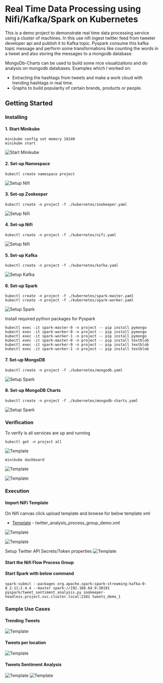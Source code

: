 # Real Time Data Processing using Nifi/Kafka/Spark on Kubernetes

This is a demo project to demonstrate real time data processing service using a cluster of machines. In this use nifi ingest twitter feed from tweeter developer api and publish it to Kafka topic. Pyspark consume this kafka topic message and perform some transformations like counting the words in a tweet and also storing the messages to a mongodb database. 

MongoDb-Charts can be used to build some nice visualizaitons and do analysis on mongodb databases. Examples which I worked on:
- Extracting the hashtags from tweets and make a work cloud with trending hashtags in real time.
- Graphs to build popularity of certain brands, products or people.

## Getting Started

### Installing

#### 1. Start Minikube

```
minikube config set memory 10240
minikube start
```

![Start Minikube](images/minikube_setup.png)


#### 2. Set-up Namespace

```
kubectl create namespace project
```
![Setup Nifi](images/namespace_creation.png)


#### 3. Set-up Zookeeper

```
kubectl create -n project -f ./kubernetes/zookeeper.yaml
```
![Setup Nifi](images/zookeeper_creation.png)


#### 4. Set-up Nifi

```
kubectl create -n project -f ./kubernetes/nifi.yaml
```

![Setup Nifi](images/nifi_creation.png)


#### 5. Set-up Kafka

```
kubectl create -n project -f ./kubernetes/kafka.yaml
```

![Setup Kafka](images/kafka_creation.png)


#### 6. Set-up Spark

```
kubectl create -n project -f ./kubernetes/spark-master.yaml
kubectl create -n project -f ./kubernetes/spark-worker.yaml
```

![Setup Spark](images/spark_creation.png)


Install required python packages for Pyspark
```
kubectl exec -it spark-master-0 -n project -- pip install pymongo
kubectl exec -it spark-worker-0 -n project -- pip install pymongo
kubectl exec -it spark-worker-1 -n project -- pip install pymongo
kubectl exec -it spark-master-0 -n project -- pip install textblob
kubectl exec -it spark-worker-0 -n project -- pip install textblob
kubectl exec -it spark-worker-1 -n project -- pip install textblob
```

#### 7. Set-up MongoDB

```
kubectl create -n project -f ./kubernetes/mongodb.yaml
```

![Setup Spark](images/mongodb_creation.png)


#### 8. Set-up MongoDB Charts

```
kubectl create -n project -f ./kubernetes/mongodb-charts.yaml
```

![Setup Spark](images/mongodb_charts_creation.png)


### Verification

To verify is all services are up and running

```
kubectl get -n project all
```
![Template](images/kubectl_get_all.png)


```
minikube dashboard
```

![Template](images/minikube_dashboard.png)

![Template](images/kubernetes_dashboard.png)


### Execution

#### Import NiFi Template 

On Nifi canvas click upload template and browse for below template xml
* [Template](nifi-templates/twitter_analysis_process_group_demo.xml) - twitter_analysis_process_group_demo.xml

![Template](images/nifi_template_import.png)

![Template](images/nifi_flow.png)

Setup Twitter API Secrets/Token properties
![Template](images/nifi_get_twitter_processor.png)


#### Start the Nifi Flow Process Group
#### Start Spark with below command
```
spark-submit --packages org.apache.spark:spark-streaming-kafka-0-8_2.11:2.4.4 --master spark://192.168.64.9:30191 pyspark/tweet_sentiment_analysis.py zookeeper-headless.project.svc.cluster.local:2181 tweets_demo_1
```

### Sample Use Cases


#### Trending Tweets

![Template](images/trending_hashtags.png)

#### Tweets per location

![Template](images/dashboard_tweets_location.png)

#### Tweets Sentiment Analysis

![Template](images/twitter_sentiment_1.png)
![Template](images/twitter_sentiment_2.png)